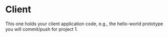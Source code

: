 # Client
This one holds your client application code, e.g., the hello-world prototype you will commit/push for project 1.
